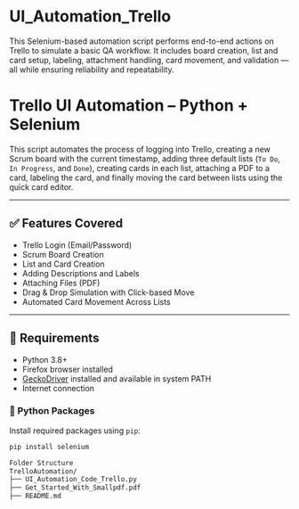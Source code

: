 # UI_Automation_Trello
This Selenium-based automation script performs end-to-end actions on Trello to simulate a basic QA workflow. It includes board creation, list and card setup, labeling, attachment handling, card movement, and validation — all while ensuring reliability and repeatability.

# Trello UI Automation – Python + Selenium

This script automates the process of logging into Trello, creating a new Scrum board with the current timestamp, adding three default lists (`To Do`, `In Progress`, and `Done`), creating cards in each list, attaching a PDF to a card, labeling the card, and finally moving the card between lists using the quick card editor.

---

## ✅ Features Covered

- Trello Login (Email/Password)
- Scrum Board Creation
- List and Card Creation
- Adding Descriptions and Labels
- Attaching Files (PDF)
- Drag & Drop Simulation with Click-based Move
- Automated Card Movement Across Lists

---

## 🔧 Requirements

- Python 3.8+
- Firefox browser installed
- [GeckoDriver](https://github.com/mozilla/geckodriver/releases) installed and available in system PATH
- Internet connection

### 🧪 Python Packages

Install required packages using `pip`:

```bash
pip install selenium

Folder Structure
TrelloAutomation/
├── UI_Automation_Code_Trello.py
├── Get_Started_With_Smallpdf.pdf
├── README.md


